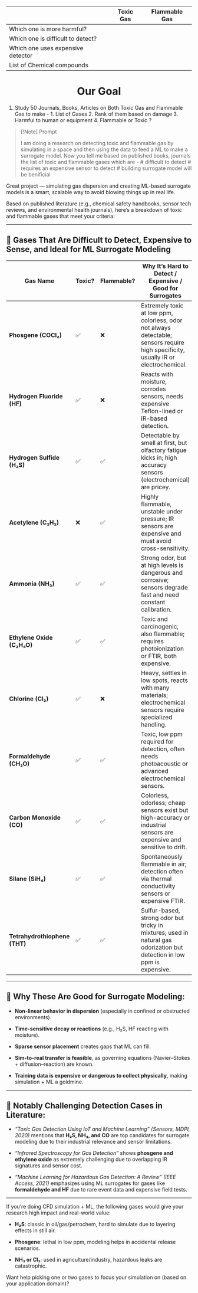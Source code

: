
|                                   | Toxic Gas | Flammable Gas |
| --------------------------------- | --------- | ------------- |
| Which one is more harmful?        |           |               |
| Which one is difficult to detect? |           |               |
| Which one uses expensive detector |           |               |
| List of Chemical compounds        |           |               |

<center><h1>Our Goal</h1></center>

1. Study 50 Journals, Books, Articles on Both Toxic Gas and Flammable Gas to make -
			1. List of Gases
			2. Rank of them based on damage
			3. Harmful to human or equipment
			4. Flammable or Toxic ?

> [!Note] Prompt
> 
> I am doing a research on detecting toxic and flammable gas by simulating in a space and then using the data to feed a ML to make a surrogate model.
> Now you tell me based on published books, journals the list of toxic and flammable gases which are -
\# difficult to detect 
\# requires an expensive sensor to detect
\# building surrogate model will be benificial

Great project — simulating gas dispersion and creating ML-based surrogate models is a smart, scalable way to avoid blowing things up in real life.

Based on published literature (e.g., chemical safety handbooks, sensor tech reviews, and environmental health journals), here’s a breakdown of toxic and flammable gases that meet your criteria:

---

## 🧪 Gases That Are **Difficult to Detect**, **Expensive to Sense**, and **Ideal for ML Surrogate Modeling**

|Gas Name|Toxic?|Flammable?|Why It’s Hard to Detect / Expensive / Good for Surrogates|
|---|---|---|---|
|**Phosgene (COCl₂)**|✅|❌|Extremely toxic at low ppm, colorless, odor not always detectable; sensors require high specificity, usually IR or electrochemical.|
|**Hydrogen Fluoride (HF)**|✅|❌|Reacts with moisture, corrodes sensors, needs expensive Teflon-lined or IR-based detection.|
|**Hydrogen Sulfide (H₂S)**|✅|✅|Detectable by smell at first, but olfactory fatigue kicks in; high accuracy sensors (electrochemical) are pricey.|
|**Acetylene (C₂H₂)**|❌|✅|Highly flammable, unstable under pressure; IR sensors are expensive and must avoid cross-sensitivity.|
|**Ammonia (NH₃)**|✅|✅|Strong odor, but at high levels is dangerous and corrosive; sensors degrade fast and need constant calibration.|
|**Ethylene Oxide (C₂H₄O)**|✅|✅|Toxic and carcinogenic, also flammable; requires photoionization or FTIR, both expensive.|
|**Chlorine (Cl₂)**|✅|❌|Heavy, settles in low spots, reacts with many materials; electrochemical sensors require specialized handling.|
|**Formaldehyde (CH₂O)**|✅|✅|Toxic, low ppm required for detection, often needs photoacoustic or advanced electrochemical sensors.|
|**Carbon Monoxide (CO)**|✅|✅|Colorless, odorless; cheap sensors exist but high-accuracy or industrial sensors are expensive and sensitive to drift.|
|**Silane (SiH₄)**|✅|✅|Spontaneously flammable in air; detection often via thermal conductivity sensors or expensive FTIR.|
|**Tetrahydrothiophene (THT)**|✅|✅|Sulfur-based, strong odor but tricky in mixtures; used in natural gas odorization but detection in low ppm is expensive.|

---

## 🧠 Why These Are Good for Surrogate Modeling:

- **Non-linear behavior in dispersion** (especially in confined or obstructed environments).
    
- **Time-sensitive decay or reactions** (e.g., H₂S, HF reacting with moisture).
    
- **Sparse sensor placement** creates gaps that ML can fill.
    
- **Sim-to-real transfer is feasible**, as governing equations (Navier–Stokes + diffusion–reaction) are known.
    
- **Training data is expensive or dangerous to collect physically**, making simulation + ML a goldmine.
    

---

## 🔬 Notably Challenging Detection Cases in Literature:

- _“Toxic Gas Detection Using IoT and Machine Learning” (Sensors, MDPI, 2020)_ mentions that **H₂S, NH₃, and CO** are top candidates for surrogate modeling due to their industrial relevance and sensor limitations.
    
- _“Infrared Spectroscopy for Gas Detection”_ shows **phosgene and ethylene oxide** as extremely challenging due to overlapping IR signatures and sensor cost.
    
- _“Machine Learning for Hazardous Gas Detection: A Review” (IEEE Access, 2021)_ emphasizes using ML surrogates for gases like **formaldehyde and HF** due to rare event data and expensive field tests.
    

---

If you’re doing CFD simulation + ML, the following gases would give your research high impact and real-world value:

- **H₂S**: classic in oil/gas/petrochem, hard to simulate due to layering effects in still air.
    
- **Phosgene**: lethal in low ppm, modeling helps in accidental release scenarios.
    
- **NH₃ or Cl₂**: used in agriculture/industry, hazardous leaks are catastrophic.
    

Want help picking one or two gases to focus your simulation on (based on your application domain)?

